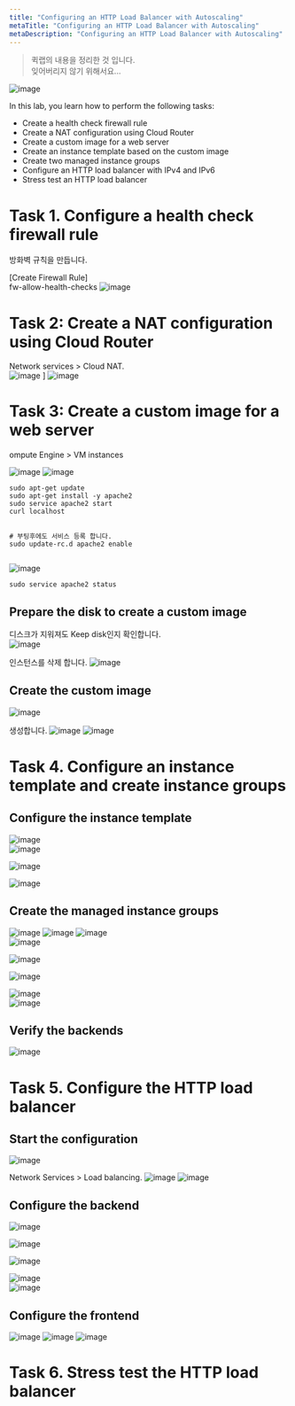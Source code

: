 ```yaml
---
title: "Configuring an HTTP Load Balancer with Autoscaling"
metaTitle: "Configuring an HTTP Load Balancer with Autoscaling"
metaDescription: "Configuring an HTTP Load Balancer with Autoscaling"
---
```


> 퀵랩의 내용을 정리한 것 입니다.  
> 잊어버리지 않기 위해서요...


![image](https://user-images.githubusercontent.com/16316626/153608582-fa715224-0b62-41fc-b2f6-ef6720672c10.png)


In this lab, you learn how to perform the following tasks:

* Create a health check firewall rule  
* Create a NAT configuration using Cloud Router  
* Create a custom image for a web server  
* Create an instance template based on the custom image  
* Create two managed instance groups  
* Configure an HTTP load balancer with IPv4 and IPv6  
* Stress test an HTTP load balancer  

# Task 1. Configure a health check firewall rule  
방화벽 규칙을 만듭니다. 

[Create Firewall Rule]   
fw-allow-health-checks
 ![image](https://user-images.githubusercontent.com/16316626/153610397-9e3d605a-fac9-45e6-95a0-6491999b6933.png)

# Task 2: Create a NAT configuration using Cloud Router  

Network services > Cloud NAT.  
![image](https://user-images.githubusercontent.com/16316626/153610799-55bd13c9-50f2-4aa9-9d8c-2976b3d4608d.png)
]
![image](https://user-images.githubusercontent.com/16316626/153610779-a506d45b-9909-48ec-912c-a5faa2a9d3a3.png)

# Task 3: Create a custom image for a web server  

ompute Engine > VM instances  

![image](https://user-images.githubusercontent.com/16316626/153610997-d8305bee-aaca-4244-9157-5917840bc16f.png)
![image](https://user-images.githubusercontent.com/16316626/153611229-51f903da-782b-4e9d-83be-15ab6798a909.png)


```
sudo apt-get update
sudo apt-get install -y apache2
sudo service apache2 start
curl localhost


# 부팅후에도 서비스 등록 합니다.
sudo update-rc.d apache2 enable


```

![image](https://user-images.githubusercontent.com/16316626/153611868-e5c23149-e186-4805-ae3b-07fcc9e7e03a.png)


`sudo service apache2 status`

## Prepare the disk to create a custom image
디스크가 지워져도 Keep disk인지 확인합니다.  
![image](https://user-images.githubusercontent.com/16316626/153612366-365830ae-bdd4-423c-8fb9-8b8fb97d2b85.png)

인스턴스를 삭제 합니다. 
![image](https://user-images.githubusercontent.com/16316626/153612452-15eba8a4-cdf2-4bea-99c8-916fb72ec643.png)

## Create the custom image  
![image](https://user-images.githubusercontent.com/16316626/153612664-ed44387b-153e-46ff-a71d-697559ce54c0.png)

생성합니다. ![image](https://user-images.githubusercontent.com/16316626/153612755-81ad8120-166d-4c66-9911-d5676b1663e4.png)
![image](https://user-images.githubusercontent.com/16316626/153612850-554c1c9b-4267-47ae-a86b-74066c122597.png)


# Task 4. Configure an instance template and create instance groups  

## Configure the instance template 
![image](https://user-images.githubusercontent.com/16316626/153613068-ab7b7380-9190-4710-a21e-c4e20d629570.png)  
![image](https://user-images.githubusercontent.com/16316626/153613088-bd8280b9-d77b-483f-811a-711a7ddea1ee.png)

![image](https://user-images.githubusercontent.com/16316626/153613267-50bc6dc0-480d-4df5-94b4-6a1c1495f0d5.png)  


![image](https://user-images.githubusercontent.com/16316626/153613470-25815b39-123e-4a76-8c6a-956f2add1ab1.png)
 
 
 ## Create the managed instance groups  
 ![image](https://user-images.githubusercontent.com/16316626/153613604-8dcd19be-c79f-4175-8bc6-d15d94425d62.png)
![image](https://user-images.githubusercontent.com/16316626/153613912-9bfc9f1a-0c82-4212-ae31-ddcec76d0c88.png)
![image](https://user-images.githubusercontent.com/16316626/153614225-20ebdc6d-a955-4b93-8825-3f7e6db36aa0.png)  
![image](https://user-images.githubusercontent.com/16316626/153614307-62b6bb2b-4083-4e6c-899a-05bf5e6911fd.png)  

![image](https://user-images.githubusercontent.com/16316626/153614354-75517bfd-9a70-4e1e-b815-a9907742670b.png)

![image](https://user-images.githubusercontent.com/16316626/153614402-60b30935-6f5d-4a93-be84-4d337c151e78.png)

![image](https://user-images.githubusercontent.com/16316626/153614467-8c6aa4d4-b98b-45f6-8cb1-cc493388cec5.png)  
![image](https://user-images.githubusercontent.com/16316626/153615177-3c5a7e7f-8b80-4cbf-9203-acfeecee5955.png)


##  Verify the backends
 
![image](https://user-images.githubusercontent.com/16316626/153615415-25dc0a43-6dd7-4f01-b3a1-6b671f40544e.png)



# Task 5. Configure the HTTP load balancer  
## Start the configuration
![image](https://user-images.githubusercontent.com/16316626/153615588-49cc3172-15b9-4c58-a104-2c1d1aa0e6df.png)


Network Services > Load balancing.
![image](https://user-images.githubusercontent.com/16316626/153615700-4b379da8-94ae-4d3e-bcc9-b2d1eb468127.png)
![image](https://user-images.githubusercontent.com/16316626/153615783-dab24165-08c3-4ff4-80d2-d370bd0920af.png)
## Configure the backend


![image](https://user-images.githubusercontent.com/16316626/153615843-865b6457-c4dd-4ab2-a777-bde3ac23b290.png)  


![image](https://user-images.githubusercontent.com/16316626/153615928-a9c2a4df-607f-4571-9c24-63affbe7994e.png)

![image](https://user-images.githubusercontent.com/16316626/153616138-6f1e1937-976b-4d52-bb50-6564741a6552.png)


![image](https://user-images.githubusercontent.com/16316626/153616247-ae767a2f-4f53-4482-8041-9eac2e8be24f.png)  
![image](https://user-images.githubusercontent.com/16316626/153616428-27159987-e453-4b77-80bf-bb3feb8ce377.png)

## Configure the frontend  
![image](https://user-images.githubusercontent.com/16316626/153616546-c0c6cf32-ff57-4d60-82b2-beedf1940728.png)
![image](https://user-images.githubusercontent.com/16316626/153617409-c6b07e43-6cce-48d8-a75c-869640e4c94e.png)
![image](https://user-images.githubusercontent.com/16316626/153617616-1a4aee42-0bb8-4c63-8b5d-a64c09583b18.png)



  
# Task 6. Stress test the HTTP load balancer
